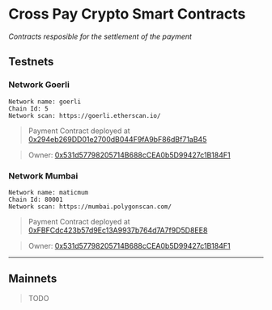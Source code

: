 # Cross Pay Crypto Smart Contracts

*Contracts resposible for the settlement of the payment*

## Testnets

### Network **Goerli**

```
Network name: goerli
Chain Id: 5
Network scan: https://goerli.etherscan.io/
````

> Payment Contract deployed at [0x294eb269DD01e2700dB044F9fA9bF86dBf71aB45](https://goerli.etherscan.io/address/0x294eb269DD01e2700dB044F9fA9bF86dBf71aB45)

> Owner: [0x531d57798205714B688cCEA0b5D99427c1B184F1](https://goerli.etherscan.io/address/0x531d57798205714B688cCEA0b5D99427c1B184F1)

### Network **Mumbai**

```
Network name: maticmum
Chain Id: 80001
Network scan: https://mumbai.polygonscan.com/
````

> Payment Contract deployed at [0xFBFCdc423b57d9Ec13A9937b764d7A7f9D5D8EE8](https://mumbai.polygonscan.com/address/0xFBFCdc423b57d9Ec13A9937b764d7A7f9D5D8EE8)

> Owner: [0x531d57798205714B688cCEA0b5D99427c1B184F1](https://mumbai.polygonscan.com/address/0x531d57798205714B688cCEA0b5D99427c1B184F1)
_____

## Mainnets 

> TODO